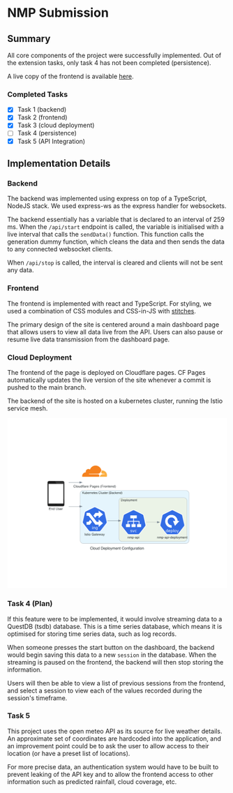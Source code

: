 # NMP Submission

## Summary

All core components of the project were successfully implemented. Out of the extension tasks, only task 4 has not been completed (persistence).

A live copy of the frontend is available [here](https://nmp-wt.pages.dev).

### Completed Tasks

- [x] Task 1 (backend)
- [x] Task 2 (frontend)
- [x] Task 3 (cloud deployment)
- [ ] Task 4 (persistence)
- [x] Task 5 (API Integration)

## Implementation Details

### Backend

The backend was implemented using express on top of a TypeScript, NodeJS stack. We used express-ws as the express handler for websockets.

The backend essentially has a variable that is declared to an interval of 259 ms. When the `/api/start` endpoint is called, the variable is initialised with a live interval that calls the `sendData()` function. This function calls the generation dummy function, which cleans the data and then sends the data to any connected websocket clients.

When `/api/stop` is called, the interval is cleared and clients will not be sent any data.

### Frontend

The frontend is implemented with react and TypeScript. For styling, we used a combination of CSS modules and CSS-in-JS with [stitches](https://stitches.dev).

The primary design of the site is centered around a main dashboard page that allows users to view all data live from the API. Users can also pause or resume live data transmission from the dashboard page.

### Cloud Deployment

The frontend of the page is deployed on Cloudflare pages. CF Pages automatically updates the live version of the site whenever a commit is pushed to the main branch.

The backend of the site is hosted on a kubernetes cluster, running the Istio service mesh.

![deployment diagram](./docs/diagrams/cloud_deployment_configuration.png)

### Task 4 (Plan)

If this feature were to be implemented, it would involve streaming data to a QuestDB (tsdb) database. This is a time series database, which means it is optimised for storing time series data, such as log records.

When someone presses the start button on the dashboard, the backend would begin saving this data to a new `session` in the database. When the streaming is paused on the frontend, the backend will then stop storing the information.

Users will then be able to view a list of previous sessions from the frontend, and select a session to view each of the values recorded during the session's timeframe.

### Task 5

This project uses the open meteo API as its source for live weather details. An approximate set of coordinates are hardcoded into the application, and an improvement point could be to ask the user to allow access to their location (or have a preset list of locations).

For more precise data, an authentication system would have to be built to prevent leaking of the API key and to allow the frontend access to other information such as predicted rainfall, cloud coverage, etc.
